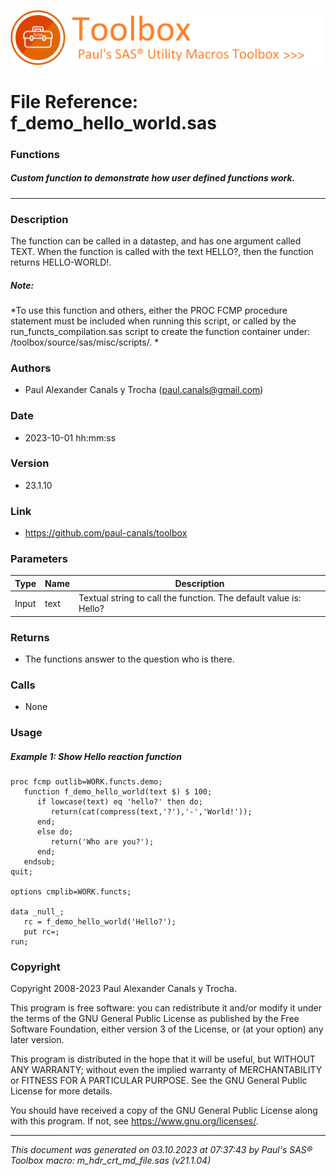 ![../../misc/images/doc_banner.png](../../misc/images/doc_banner.png)
# 
# File Reference: f_demo_hello_world.sas

### Functions

##### Custom function to demonstrate how user defined functions work.

***

### Description
The function can be called in a datastep, and has one argument called TEXT. When the function is called with the text HELLO?, then the function returns HELLO-WORLD!.

##### *Note:*
*To use this function and others, either the PROC FCMP procedure statement must be included when running this script, or called by the run_functs_compilation.sas script to create the function container under: /toolbox/source/sas/misc/scripts/.
*

### Authors
* Paul Alexander Canals y Trocha (paul.canals@gmail.com)

### Date
* 2023-10-01 hh:mm:ss

### Version
* 23.1.10

### Link
* https://github.com/paul-canals/toolbox

### Parameters
| Type | Name | Description |
| ---- | ---- | ----------- |
| Input | text | Textual string to call the function. The default value is: Hello? |

### Returns
* The functions answer to the question who is there.

### Calls
* None

### Usage

##### Example 1: Show Hello reaction function
```sas
proc fcmp outlib=WORK.functs.demo;
   function f_demo_hello_world(text $) $ 100;
      if lowcase(text) eq 'hello?' then do;
         return(cat(compress(text,'?'),'-','World!'));
      end;
      else do;
         return('Who are you?');
      end;
   endsub;
quit;

options cmplib=WORK.functs;

data _null_;
   rc = f_demo_hello_world('Hello?');
   put rc=;
run;

```

### Copyright
Copyright 2008-2023 Paul Alexander Canals y Trocha. 
 
This program is free software: you can redistribute it and/or modify 
it under the terms of the GNU General Public License as published by 
the Free Software Foundation, either version 3 of the License, or 
(at your option) any later version. 
 
This program is distributed in the hope that it will be useful, 
but WITHOUT ANY WARRANTY; without even the implied warranty of 
MERCHANTABILITY or FITNESS FOR A PARTICULAR PURPOSE. See the 
GNU General Public License for more details. 
 
You should have received a copy of the GNU General Public License 
along with this program. If not, see <https://www.gnu.org/licenses/>. 


***
*This document was generated on 03.10.2023 at 07:37:43  by Paul's SAS&reg; Toolbox macro: m_hdr_crt_md_file.sas (v21.1.04)*

